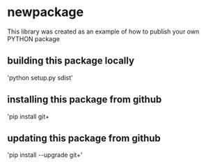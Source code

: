 # newpackage
This library was created as an example of how to publish your own PYTHON package

## building this package locally
'python setup.py sdist'

## installing this package from github
'pip install git+

## updating this package from github
'pip install --upgrade git+'

